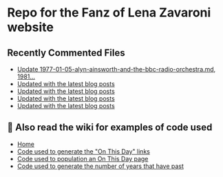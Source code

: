 # Repo for the Fanz of Lena Zavaroni website

## Recently Commented Files
<!-- BLOG-POST-LIST:START -->
- [Update 1977-01-05-alyn-ainsworth-and-the-bbc-radio-orchestra.md, 1981…](https://github.com/FanzOfLenaZavaroni/fanzoflenazavaroni.github.io/commit/37f3c7032853eb02347437ebc4763a36d65a6774)
- [Updated with the latest blog posts](https://github.com/FanzOfLenaZavaroni/fanzoflenazavaroni.github.io/commit/fa65ff52ddf0d7b223a93cd41907ad7811dbf40e)
- [Updated with the latest blog posts](https://github.com/FanzOfLenaZavaroni/fanzoflenazavaroni.github.io/commit/78773971c7c63dc2a71c6d7cbef2bc9a5807276b)
- [Updated with the latest blog posts](https://github.com/FanzOfLenaZavaroni/fanzoflenazavaroni.github.io/commit/d812a1b276d066b5a4a86315a8873f7edf3dc764)
- [Updated with the latest blog posts](https://github.com/FanzOfLenaZavaroni/fanzoflenazavaroni.github.io/commit/4e1db72552a97ebf168cb2485aba5d6c2fedbea1)
<!-- BLOG-POST-LIST:END -->

## :notebook: Also read the wiki for examples of code used
* [Home](https://github.com/FanzOfLenaZavaroni/fanzoflenazavaroni.github.io/wiki)
* [Code used to generate the "On This Day" links](https://github.com/FanzOfLenaZavaroni/fanzoflenazavaroni.github.io/wiki/On-This-Day-Code)
* [Code used to population an On This Day page](https://github.com/FanzOfLenaZavaroni/fanzoflenazavaroni.github.io/wiki/Code-used-to-population-an-On-This-Day-page)
* [Code used to generate the number of years that have past](https://github.com/FanzOfLenaZavaroni/fanzoflenazavaroni.github.io/wiki/Number-of-years-gone-by-code)
